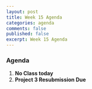 ```yaml
---
layout: post
title: Week 15 Agenda
categories: agenda
comments: false
published: false
excerpt: Week 15 Agenda
---
```


### Agenda

1. **No Class today**
2. **Project 3 Resubmission Due**
